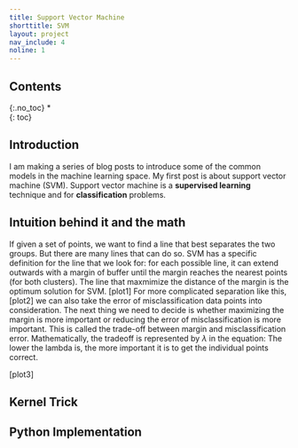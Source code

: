 ```yaml
---
title: Support Vector Machine 
shorttitle: SVM
layout: project
nav_include: 4
noline: 1
---
```

## Contents
{:.no_toc}
*  
{: toc}

## Introduction

I am making a series of blog posts to introduce some of the common models in the machine learning space. My first post is about support vector machine (SVM). Support vector machine is a **supervised learning** technique and for **classification** problems. 

## Intuition behind it and the math

If given a set of points, we want to find a line that best separates the two groups. But there are many lines that can do so. SVM has a specific definition for the line that we look for:
for each possible line, it can extend outwards with a margin of buffer until the margin reaches the nearest points (for both clusters). The line that maxmimize the distance of the margin is the optimum solution for SVM.
[plot1]
For more complicated separation like this, 
[plot2]
we can also take the error of misclassification data points into consideration. The next thing we need to decide is whether maximizing the margin is more important or reducing the error of misclassification is more important. This is called the trade-off between margin and misclassification error.
Mathematically, the tradeoff is represented by $\lambda$ in the equation: The lower the lambda is, the more important it is to get the individual points correct.

[plot3]

## Kernel Trick

## Python Implementation 
